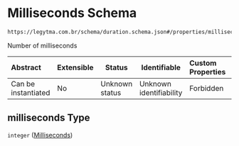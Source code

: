 # Milliseconds Schema

```txt
https://legytma.com.br/schema/duration.schema.json#/properties/milliseconds
```

Number of milliseconds


| Abstract            | Extensible | Status         | Identifiable            | Custom Properties | Additional Properties | Access Restrictions | Defined In                                                                      |
| :------------------ | ---------- | -------------- | ----------------------- | :---------------- | --------------------- | ------------------- | ------------------------------------------------------------------------------- |
| Can be instantiated | No         | Unknown status | Unknown identifiability | Forbidden         | Allowed               | none                | [duration.schema.json\*](../schema/duration.schema.json "open original schema") |

## milliseconds Type

`integer` ([Milliseconds](duration-properties-milliseconds.md))
